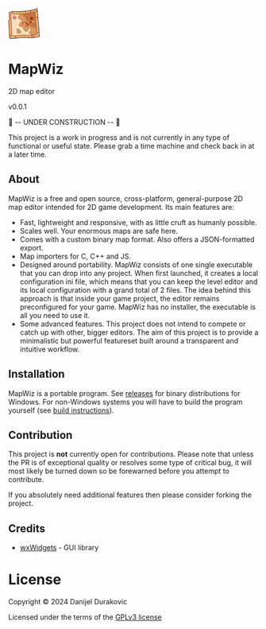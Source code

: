 ![MapWiz](dev/logo/logo_64x64.png?raw=true)
# MapWiz

2D map editor

v0.0.1

🚧 -- UNDER CONSTRUCTION -- 🚧

This project is a work in progress and is not currently in any type of functional or useful state. Please grab a time machine and check back in at a later time.

## About

MapWiz is a free and open source, cross-platform, general-purpose 2D map editor intended for 2D game development. Its main features are:

- Fast, lightweight and responsive, with as little cruft as humanly possible.
- Scales well. Your enormous maps are safe here.
- Comes with a custom binary map format. Also offers a JSON-formatted export.
- Map importers for C, C++ and JS.
- Designed around portability. MapWiz consists of one single executable that you can drop into any project. When first launched, it creates a local configuration ini file, which means that you can keep the level editor and its local configuration with a grand total of 2 files. The idea behind this approach is that inside your game project, the editor remains preconfigured for your game. MapWiz has no installer, the executable is all you need to use it.
- Some advanced features. This project does not intend to compete or catch up with other, bigger editors. The aim of this project is to provide a minimalistic but powerful featureset built around a transparent and intuitive workflow.

## Installation

MapWiz is a portable program. See [releases](releases/) for binary distributions for Windows. For non-Windows systems you will have to build the program yourself (see [build instructions](BUILDING.md)).

## Contribution

This project is **not** currently open for contributions. Please note that unless the PR is of exceptional quality or resolves some type of critical bug, it will most likely be turned down so be forewarned before you attempt to contribute.

If you absolutely need additional features then please consider forking the project.

## Credits

- [wxWidgets](https://www.wxwidgets.org/) - GUI library

# License

Copyright &copy; 2024 Danijel Durakovic

Licensed under the terms of the [GPLv3 license](LICENSE)
